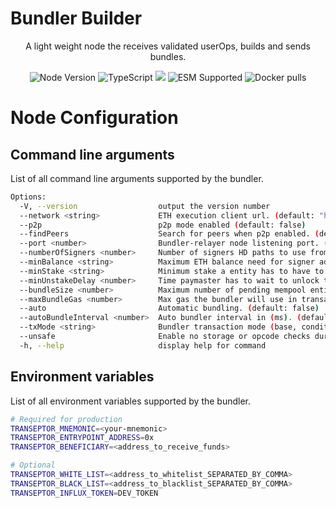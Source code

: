 # Bundler Builder

<p align="center">
    A light weight node the receives validated userOps, builds and sends bundles.
</p>

<p align="center">
  <img src="https://img.shields.io/badge/node-20.11.1-green" alt="Node Version">
  <img src="https://badgen.net/badge/-/TypeScript?icon=typescript&label&labelColor=blue&color=555555" alt="TypeScript">
    <img src="https://github.com/transeptorlabs/transeptor-bundler/actions/workflows/main.yml/badge.svg?branch=main">
  <img src="https://img.shields.io/badge/ESM-supported-brightgreen" alt="ESM Supported">
  <img src="https://img.shields.io/docker/pulls/transeptorlabs/bundler" alt="Docker pulls">
</p>

# Node Configuration

## Command line arguments

List of all command line arguments supported by the bundler.

```bash
Options:
  -V, --version                  output the version number
  --network <string>             ETH execution client url. (default: "http://localhost:8545")
  --p2p                          p2p mode enabled (default: false)
  --findPeers                    Search for peers when p2p enabled. (default: false)
  --port <number>                Bundler-relayer node listening port. (default: "4337")
  --numberOfSigners <number>     Number of signers HD paths to use from mnmonic (default: "3")
  --minBalance <string>          Maximum ETH balance need for signer address. (default: "1")
  --minStake <string>            Minimum stake a entity has to have to pass reputation system. (default: "1")
  --minUnstakeDelay <number>     Time paymaster has to wait to unlock the stake(seconds). (default: "0")
  --bundleSize <number>          Maximum number of pending mempool entities to start auto bundler. (default: "10")
  --maxBundleGas <number>        Max gas the bundler will use in transactions. (default: "5000000")
  --auto                         Automatic bundling. (default: false)
  --autoBundleInterval <number>  Auto bundler interval in (ms). (default: "12000")
  --txMode <string>              Bundler transaction mode (base, conditional, searcher). (default: "base")
  --unsafe                       Enable no storage or opcode checks during userOp simulation.
  -h, --help                     display help for command
```

## Environment variables

List of all environment variables supported by the bundler.

```bash
# Required for production
TRANSEPTOR_MNEMONIC=<your-mnemonic>
TRANSEPTOR_ENTRYPOINT_ADDRESS=0x
TRANSEPTOR_BENEFICIARY=<address_to_receive_funds>

# Optional
TRANSEPTOR_WHITE_LIST=<address_to_whitelist_SEPARATED_BY_COMMA>
TRANSEPTOR_BLACK_LIST=<address_to_blacklist_SEPARATED_BY_COMMA>
TRANSEPTOR_INFLUX_TOKEN=DEV_TOKEN
```
